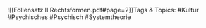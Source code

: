 
![[Foliensatz II Rechtsformen.pdf#page=2]]Tags & Topics:
   #Kultur
   #Psychisches
   #Psychisch
   #Systemtheorie